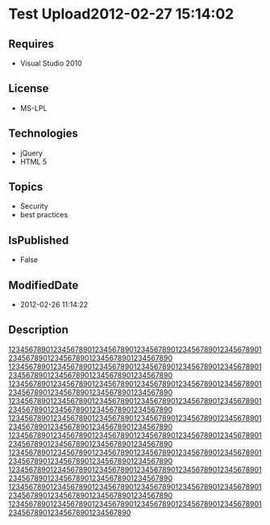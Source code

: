 # Test Upload2012-02-27 15:14:02
## Requires
* Visual Studio 2010
## License
* MS-LPL
## Technologies
* jQuery
* HTML 5
## Topics
* Security
* best practices
## IsPublished
* False
## ModifiedDate
* 2012-02-26 11:14:22
## Description
<a id="a1" href="http://1234567890123456789012345678901234567890123456789012345678901234567890123456789012345678901234567890">1234567890123456789012345678901234567890123456789012345678901234567890123456789012345678901234567890 1234567890123456789012345678901234567890123456789012345678901234567890123456789012345678901234567890
 1234567890123456789012345678901234567890123456789012345678901234567890123456789012345678901234567890 1234567890123456789012345678901234567890123456789012345678901234567890123456789012345678901234567890 1234567890123456789012345678901234567890123456789012345678901234567890123456789012345678901234567890
 1234567890123456789012345678901234567890123456789012345678901234567890123456789012345678901234567890 1234567890123456789012345678901234567890123456789012345678901234567890123456789012345678901234567890 1234567890123456789012345678901234567890123456789012345678901234567890123456789012345678901234567890
 1234567890123456789012345678901234567890123456789012345678901234567890123456789012345678901234567890 123456789012345678901234567890123456789012345678901234567890123456789012345678901234567890
</a>